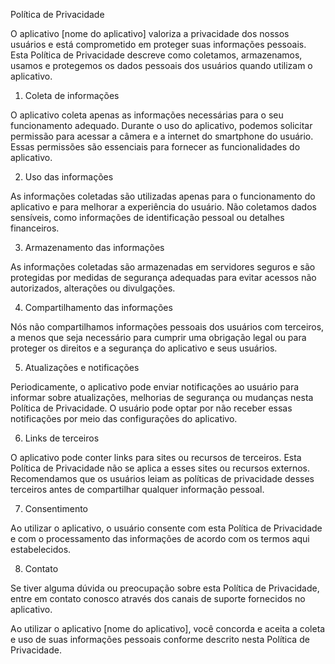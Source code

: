Política de Privacidade

O aplicativo [nome do aplicativo] valoriza a privacidade dos nossos usuários e está comprometido em proteger suas informações pessoais. Esta Política de Privacidade descreve como coletamos, armazenamos, usamos e protegemos os dados pessoais dos usuários quando utilizam o aplicativo.

1. Coleta de informações

O aplicativo coleta apenas as informações necessárias para o seu funcionamento adequado. Durante o uso do aplicativo, podemos solicitar permissão para acessar a câmera e a internet do smartphone do usuário. Essas permissões são essenciais para fornecer as funcionalidades do aplicativo.

2. Uso das informações

As informações coletadas são utilizadas apenas para o funcionamento do aplicativo e para melhorar a experiência do usuário. Não coletamos dados sensíveis, como informações de identificação pessoal ou detalhes financeiros.

3. Armazenamento das informações

As informações coletadas são armazenadas em servidores seguros e são protegidas por medidas de segurança adequadas para evitar acessos não autorizados, alterações ou divulgações.

4. Compartilhamento das informações

Nós não compartilhamos informações pessoais dos usuários com terceiros, a menos que seja necessário para cumprir uma obrigação legal ou para proteger os direitos e a segurança do aplicativo e seus usuários.

5. Atualizações e notificações

Periodicamente, o aplicativo pode enviar notificações ao usuário para informar sobre atualizações, melhorias de segurança ou mudanças nesta Política de Privacidade. O usuário pode optar por não receber essas notificações por meio das configurações do aplicativo.

6. Links de terceiros

O aplicativo pode conter links para sites ou recursos de terceiros. Esta Política de Privacidade não se aplica a esses sites ou recursos externos. Recomendamos que os usuários leiam as políticas de privacidade desses terceiros antes de compartilhar qualquer informação pessoal.

7. Consentimento

Ao utilizar o aplicativo, o usuário consente com esta Política de Privacidade e com o processamento das informações de acordo com os termos aqui estabelecidos.

8. Contato

Se tiver alguma dúvida ou preocupação sobre esta Política de Privacidade, entre em contato conosco através dos canais de suporte fornecidos no aplicativo.

Ao utilizar o aplicativo [nome do aplicativo], você concorda e aceita a coleta e uso de suas informações pessoais conforme descrito nesta Política de Privacidade.